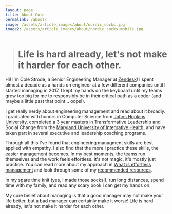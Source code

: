```yaml
---
layout: page
title: About Cole
permalink: /about/
image: /assets/article_images/about/nordic_socks.jpg
image2: /assets/article_images/about/nordic_socks-mobile.jpg
---
```


># Life is hard already, let's not make it harder for each other.

Hi! I'm Cole Strode, a Senior Engineering Manager at [Zendesk](https://www.zendesk.com/)! I spent almost a decade as a hands on engineer
at a few different companies until I started managing in 2017. I kept my hands on the keyboard until my teams grew too big
for me to responsibly be in their critical path as a coder (and maybe a little past that point... oops!).

I get really nerdy about engineering management and read about it broadly. I graduated with honors in Computer Science from
[Johns Hopkins University](https://www.jhu.edu/), completed a 3 year masters in Transformative Leadership and
Social Change from the [Maryland University of Integrative Health](https://muih.edu/), and have taken part in several executive
and leadership coaching programs.

Through all this I've found that engineering managment skills are best applied with empathy. I also find that the more I practice these skills,
the easier management becomes. In my best moments, the teams run themselves and the work feels effortless. It's not magic, it's mostly
just practice. You can read more about my approach in [What is effortless management](_posts/2024-05-14-what-is-effortless-management.md) and
look through some of my [recommended resources](/resources).

In my spare time knit (yes, I made those socks!), run long distances, spend time with my family, and read any scary book I can get my hands on.

My core belief about managing is that a good manager may not make your life better, but a bad manager can certainly make it worse!
Life is hard already, let's not make it harder for each other.
